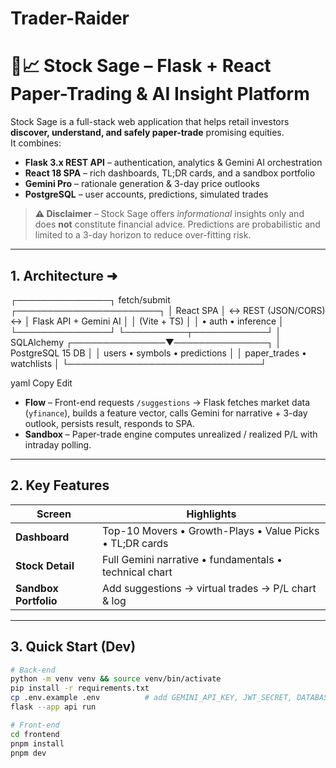# Trader-Raider
# 🐍📈 Stock Sage – Flask + React Paper-Trading & AI Insight Platform

Stock Sage is a full-stack web application that helps retail investors **discover, understand, and safely paper-trade** promising equities.  
It combines:

* **Flask 3.x REST API** – authentication, analytics & Gemini AI orchestration  
* **React 18 SPA** – rich dashboards, TL;DR cards, and a sandbox portfolio  
* **Gemini Pro** – rationale generation & 3-day price outlooks  
* **PostgreSQL** – user accounts, predictions, simulated trades  

> **⚠️ Disclaimer** – Stock Sage offers *informational* insights only and does **not** constitute financial advice. Predictions are probabilistic and limited to a 3-day horizon to reduce over-fitting risk.

---

## 1. Architecture ➜

┌───────────────┐ fetch/submit ┌───────────────────────┐ │ React SPA │ ↔ REST (JSON/CORS) ↔ │ Flask API + Gemini AI │ │ (Vite + TS) │ │ • auth • inference │ └───────────────┘ └──────────┬────────────┘ │ SQLAlchemy ┌───────────────▼───────────────┐ │ PostgreSQL 15 DB │ │ users • symbols • predictions │ │ paper_trades • watchlists │ └───────────────────────────────┘

yaml
Copy
Edit

* **Flow** – Front-end requests `/suggestions` → Flask fetches market data (`yfinance`), builds a feature vector, calls Gemini for narrative + 3-day outlook, persists result, responds to SPA.  
* **Sandbox** – Paper-trade engine computes unrealized / realized P/L with intraday polling.

---

## 2. Key Features

| Screen | Highlights |
|--------|------------|
| **Dashboard** | Top-10 Movers • Growth-Plays • Value Picks • TL;DR cards |
| **Stock Detail** | Full Gemini narrative • fundamentals • technical chart |
| **Sandbox Portfolio** | Add suggestions → virtual trades → P/L chart & log |

---

## 3. Quick Start (Dev)

```bash
# Back-end
python -m venv venv && source venv/bin/activate
pip install -r requirements.txt
cp .env.example .env          # add GEMINI_API_KEY, JWT_SECRET, DATABASE_URL
flask --app api run

# Front-end
cd frontend
pnpm install
pnpm dev
